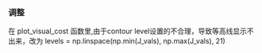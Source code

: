 ### 调整
在 plot_visual_cost 函数里,由于contour level设置的不合理，导致等高线显示不出来，改为
levels = np.linspace(np.min(J_vals), np.max(J_vals), 21)